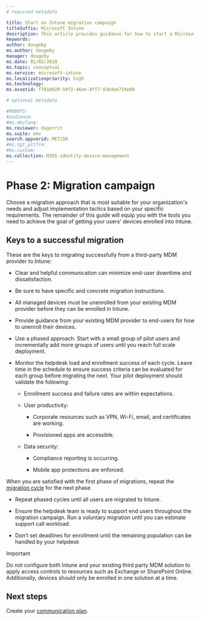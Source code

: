 ```yaml
---
# required metadata

title: Start an Intune migration campaign
titleSuffix: Microsoft Intune
description: This article provides guidance for how to start a Microsoft Intune migration campaign.
keywords:
author: dougeby
ms.author: dougeby
manager: dougeby
ms.date: 01/02/2018
ms.topic: conceptual
ms.service: microsoft-intune
ms.localizationpriority: high
ms.technology:
ms.assetid: f781b029-50f2-46ee-8ff7-03b4a6719e80

# optional metadata

#ROBOTS:
#audience:
#ms.devlang:
ms.reviewer: dagerrit
ms.suite: ems
search.appverid: MET150
#ms.tgt_pltfrm:
#ms.custom:
ms.collection: M365-identity-device-management
---
```


# Phase 2: Migration campaign

Choose a migration approach that is most suitable for your organization's needs and adjust implementation tactics based on your specific requirements. The remainder of this guide will equip you with the tools you need to achieve the goal of getting your users’ devices enrolled into Intune.

## Keys to a successful migration

These are the keys to migrating successfully from a third-party MDM provider to Intune:

- Clear and helpful communication can minimize end-user downtime and dissatisfaction.

- Be sure to have specific and concrete migration instructions.

- All managed devices must be unenrolled from your existing MDM provider before they can be enrolled in Intune.

- Provide guidance from your existing MDM provider to end-users for how to unenroll their devices.

- Use a phased approach. Start with a small group of pilot users and incrementally add more groups of users until you reach full scale deployment.

- Monitor the helpdesk load and enrollment success of each cycle. Leave time in the schedule to ensure success criteria can be evaluated for each group before migrating the next. Your pilot deployment should validate the following:

  - Enrollment success and failure rates are within expectations.

  - User productivity:

    - Corporate resources such as VPN, Wi-Fi, email, and certificates are working.

    - Provisioned apps are accessible.

  - Data security:

    - Compliance reporting is occurring.

    - Mobile app protections are enforced.

When you are satisfied with the first phase of migrations, repeat the [migration cycle](migration-guide-cycle.md) for the next phase.

- Repeat phased cycles until all users are migrated to Intune.

- Ensure the helpdesk team is ready to support end users throughout the migration campaign. Run a voluntary migration until you can estimate support call workload.

- Don’t set deadlines for enrollment until the remaining population can be handled by your helpdesk

> [!IMPORTANT]
> Do not configure both Intune and your existing third party MDM solution to apply access controls to resources such as Exchange or SharePoint Online. Additionally, devices should only be enrolled in one solution at a time.

## Next steps

Create your [communication plan](migration-guide-communication-plan.md).
